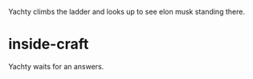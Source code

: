 Yachty climbs the ladder and looks up to see elon musk standing there.

# inside-craft
Yachty waits for an answers.
